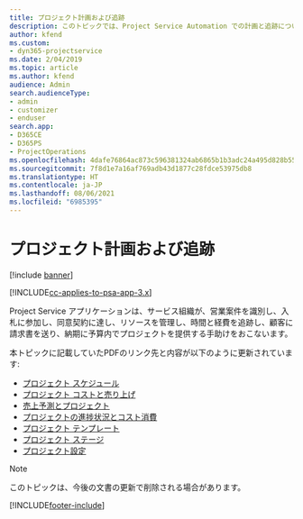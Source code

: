 ```yaml
---
title: プロジェクト計画および追跡
description: このトピックでは、Project Service Automation での計画と追跡についての情報へのリンクを提供します。
author: kfend
ms.custom:
- dyn365-projectservice
ms.date: 2/04/2019
ms.topic: article
ms.author: kfend
audience: Admin
search.audienceType:
- admin
- customizer
- enduser
search.app:
- D365CE
- D365PS
- ProjectOperations
ms.openlocfilehash: 4dafe76864ac873c596381324ab6865b1b3adc24a495d828b552e7ac459954b9
ms.sourcegitcommit: 7f8d1e7a16af769adb43d1877c28fdce53975db8
ms.translationtype: HT
ms.contentlocale: ja-JP
ms.lasthandoff: 08/06/2021
ms.locfileid: "6985395"
---
```

# <a name="project-planning-and-tracking"></a>プロジェクト計画および追跡

[!include [banner](../../includes/psa-now-project-operations.md)]

[!INCLUDE[cc-applies-to-psa-app-3.x](../../includes/cc-applies-to-psa-app-3x.md)]

Project Service アプリケーションは、サービス組織が、営業案件を識別し、入札に参加し、同意契約に達し、リソースを管理し、時間と経費を追跡し、顧客に請求書を送り、納期に予算内でプロジェクトを提供する手助けをおこないます。 

本トピックに記載していたPDFのリンク先と内容が以下のように更新されています:

- [プロジェクト スケジュール](../project-creating.md)
- [プロジェクト コストと売り上げ](../project-estimating.md)
- [売上予測とプロジェクト](../project-leveraging.md)
- [プロジェクトの進捗状況とコスト消費](../project-tracking.md)
- [プロジェクト テンプレート](../project-templates.md)
- [プロジェクト ステージ](../project-stages.md)
- [プロジェクト設定](../project-settings.md)

> [!NOTE]
> このトピックは、今後の文書の更新で削除される場合があります。 


[!INCLUDE[footer-include](../../includes/footer-banner.md)]